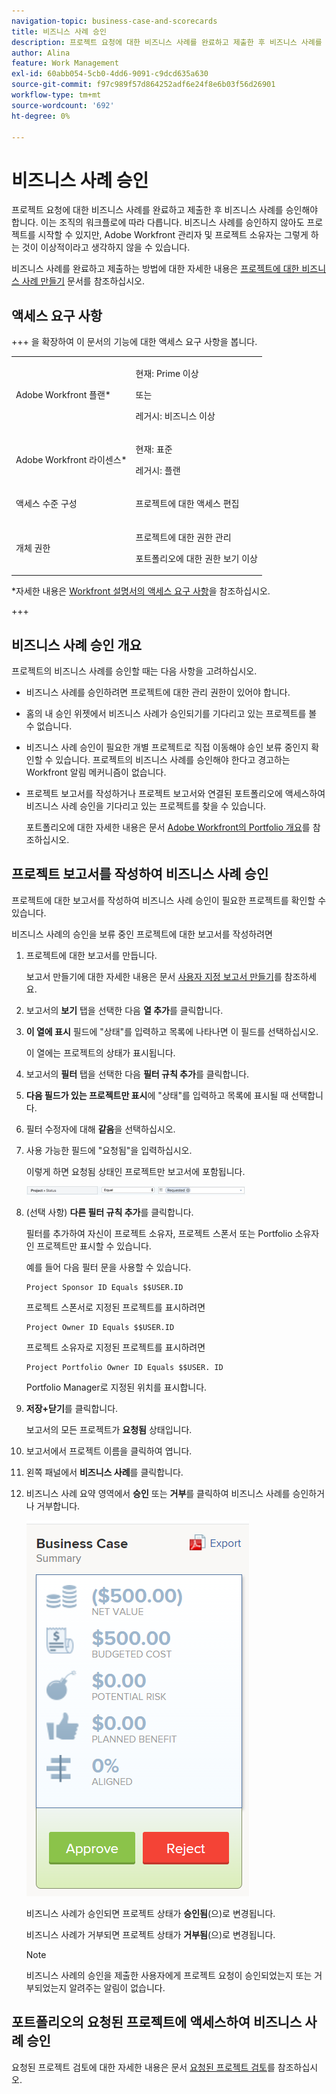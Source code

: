 ```yaml
---
navigation-topic: business-case-and-scorecards
title: 비즈니스 사례 승인
description: 프로젝트 요청에 대한 비즈니스 사례를 완료하고 제출한 후 비즈니스 사례를 승인해야 합니다. 이는 조직의 워크플로에 따라 다릅니다. 비즈니스 사례를 승인하지 않아도 프로젝트를 시작할 수 있지만, Adobe Workfront 관리자 및 프로젝트 소유자는 그렇게 하는 것이 이상적이라고 생각하지 않을 수 있습니다.
author: Alina
feature: Work Management
exl-id: 60abb054-5cb0-4dd6-9091-c9dcd635a630
source-git-commit: f97c989f57d864252adf6e24f8e6b03f56d26901
workflow-type: tm+mt
source-wordcount: '692'
ht-degree: 0%

---
```


# 비즈니스 사례 승인

<!--Audit: 6/2025-->

프로젝트 요청에 대한 비즈니스 사례를 완료하고 제출한 후 비즈니스 사례를 승인해야 합니다. 이는 조직의 워크플로에 따라 다릅니다. 비즈니스 사례를 승인하지 않아도 프로젝트를 시작할 수 있지만, Adobe Workfront 관리자 및 프로젝트 소유자는 그렇게 하는 것이 이상적이라고 생각하지 않을 수 있습니다.

비즈니스 사례를 완료하고 제출하는 방법에 대한 자세한 내용은 [프로젝트에 대한 비즈니스 사례 만들기](../../../manage-work/projects/define-a-business-case/create-business-case.md) 문서를 참조하십시오.

## 액세스 요구 사항

+++ 을 확장하여 이 문서의 기능에 대한 액세스 요구 사항을 봅니다.

<table style="table-layout:auto"> 
 <col> 
 <col> 
 <tbody> 
  <tr> 
   <td role="rowheader"><p>Adobe Workfront 플랜*</p></td> 
   <td> 
   <p>현재: Prime 이상</p>
   <p>또는</p>
   <p>레거시: 비즈니스 이상</p> 
   </td> 
  </tr> 
  <tr> 
   <td role="rowheader">Adobe Workfront 라이센스*</td> 
   <td> 
   <p>현재: 표준 </p> 
   <p>레거시: 플랜 </p> </td> 
  </tr> 
  <tr> 
   <td role="rowheader">액세스 수준 구성</td> 
   <td> <p>프로젝트에 대한 액세스 편집</p> </td> 
  </tr> 
  <tr> 
   <td role="rowheader"><p>개체 권한</p></td> 
   <td> <p>프로젝트에 대한 권한 관리</p> <p>포트폴리오에 대한 권한 보기 이상</p>  </td> 
  </tr> 
 </tbody> 
</table>

*자세한 내용은 [Workfront 설명서의 액세스 요구 사항](/help/quicksilver/administration-and-setup/add-users/access-levels-and-object-permissions/access-level-requirements-in-documentation.md)을 참조하십시오.

+++

## 비즈니스 사례 승인 개요

프로젝트의 비즈니스 사례를 승인할 때는 다음 사항을 고려하십시오.

* 비즈니스 사례를 승인하려면 프로젝트에 대한 관리 권한이 있어야 합니다.
* 홈의 내 승인 위젯에서 비즈니스 사례가 승인되기를 기다리고 있는 프로젝트를 볼 수 없습니다.
* 비즈니스 사례 승인이 필요한 개별 프로젝트로 직접 이동해야 승인 보류 중인지 확인할 수 있습니다. 프로젝트의 비즈니스 사례를 승인해야 한다고 경고하는 Workfront 알림 메커니즘이 없습니다.
* 프로젝트 보고서를 작성하거나 프로젝트 보고서와 연결된 포트폴리오에 액세스하여 비즈니스 사례 승인을 기다리고 있는 프로젝트를 찾을 수 있습니다.

  포트폴리오에 대한 자세한 내용은 문서 [Adobe Workfront의 Portfolio 개요](../../../manage-work/portfolios/portfolios-overview/portfolio-overview.md)를 참조하십시오.

## 프로젝트 보고서를 작성하여 비즈니스 사례 승인

프로젝트에 대한 보고서를 작성하여 비즈니스 사례 승인이 필요한 프로젝트를 확인할 수 있습니다.

비즈니스 사례의 승인을 보류 중인 프로젝트에 대한 보고서를 작성하려면

1. 프로젝트에 대한 보고서를 만듭니다.

   보고서 만들기에 대한 자세한 내용은 문서 [사용자 지정 보고서 만들기](../../../reports-and-dashboards/reports/creating-and-managing-reports/create-custom-report.md)를 참조하세요.

1. 보고서의 **보기** 탭을 선택한 다음 **열 추가**&#x200B;를 클릭합니다.

1. **이 열에 표시** 필드에 &quot;상태&quot;를 입력하고 목록에 나타나면 이 필드를 선택하십시오.

   이 열에는 프로젝트의 상태가 표시됩니다.

1. 보고서의 **필터** 탭을 선택한 다음 **필터 규칙 추가**&#x200B;를 클릭합니다.

1. **다음 필드가 있는 프로젝트만 표시**&#x200B;에 &quot;상태&quot;를 입력하고 목록에 표시될 때 선택합니다.
1. 필터 수정자에 대해 **같음**&#x200B;을 선택하십시오.
1. 사용 가능한 필드에 &quot;요청됨&quot;을 입력하십시오.

   이렇게 하면 요청됨 상태인 프로젝트만 보고서에 포함됩니다.

   ![requested_projects_filter.png](assets/requested-projects-filter-350x14.png)

1. (선택 사항) **다른 필터 규칙 추가**&#x200B;를 클릭합니다.

   필터를 추가하여 자신이 프로젝트 소유자, 프로젝트 스폰서 또는 Portfolio 소유자인 프로젝트만 표시할 수 있습니다.

   예를 들어 다음 필터 문을 사용할 수 있습니다.

   ```
   Project Sponsor ID Equals $$USER.ID
   ```

   프로젝트 스폰서로 지정된 프로젝트를 표시하려면

   ```
   Project Owner ID Equals $$USER.ID
   ```

   프로젝트 소유자로 지정된 프로젝트를 표시하려면

   ```
   Project Portfolio Owner ID Equals $$USER. ID
   ```

   Portfolio Manager로 지정된 위치를 표시합니다.

1. **저장+닫기**&#x200B;를 클릭합니다.

   보고서의 모든 프로젝트가 **요청됨** 상태입니다.

1. 보고서에서 프로젝트 이름을 클릭하여 엽니다.
1. 왼쪽 패널에서 **비즈니스 사례**&#x200B;를 클릭합니다.
1. 비즈니스 사례 요약 영역에서 **승인** 또는 **거부**&#x200B;를 클릭하여 비즈니스 사례를 승인하거나 거부합니다.

   ![비즈니스 사례](assets/business-case-summary-with-rp-information--1-.png)

   비즈니스 사례가 승인되면 프로젝트 상태가 **승인됨**(으)로 변경됩니다.

   비즈니스 사례가 거부되면 프로젝트 상태가 **거부됨**(으)로 변경됩니다.

   >[!NOTE]
   >
   >비즈니스 사례의 승인을 제출한 사용자에게 프로젝트 요청이 승인되었는지 또는 거부되었는지 알려주는 알림이 없습니다.

## 포트폴리오의 요청된 프로젝트에 액세스하여 비즈니스 사례 승인

요청된 프로젝트 검토에 대한 자세한 내용은 문서 [요청된 프로젝트 검토](../../../manage-work/portfolios/create-and-manage-portfolios/review-requested-projects.md)를 참조하십시오.
